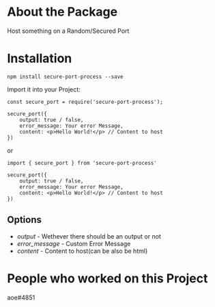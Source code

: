 # About the Package

Host something on a Random/Secured Port

# Installation

`npm install secure-port-process --save`

Import it into your Project:

```
const secure_port = require('secure-port-process');

secure_port({
    output: true / false,
    error_message: Your error Message,
    content: <p>Hello World!</p> // Content to host
})
```

or

```
import { secure_port } from 'secure-port-process'

secure_port({
    output: true / false,
    error_message: Your error Message,
    content: <p>Hello World!</p> // Content to host
})
```

## Options

- _output_ - Wethever there should be an output or not
- _error_message_ - Custom Error Message
- _content_ - Content to host(can be also be html)

# People who worked on this Project

aoe#4851
